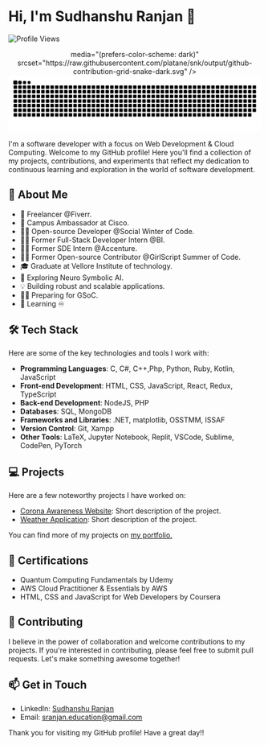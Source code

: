 # Hi, I'm Sudhanshu Ranjan 👋

![Profile Views](https://komarev.com/ghpvc/?username=sranjan-git&color=green)

<div align="center">
<picture>
  <source>
    media="(prefers-color-scheme: dark)"
    srcset="https://raw.githubusercontent.com/platane/snk/output/github-contribution-grid-snake-dark.svg"
  />
  <source
    media="(prefers-color-scheme: light)"
    srcset="https://raw.githubusercontent.com/platane/snk/output/github-contribution-grid-snake.svg"
  />
  <img
    alt="github contribution grid snake animation"
    src="https://raw.githubusercontent.com/platane/snk/output/github-contribution-grid-snake.svg"
  />
</picture>
</div>


I'm a software developer with a focus on Web Development & Cloud Computing. Welcome to my GitHub profile! Here you'll find a collection of my projects, contributions, and experiments that reflect my dedication to continuous learning and exploration in the world of software development. 

## 🚀 About Me


- 💼 Freelancer @Fiverr.
- 👔 Campus Ambassador at Cisco.
- 🧑‍💻 Open-source Developer @Social Winter of Code.
- 🧑‍💻 Former Full-Stack Developer Intern @BI.
- 🧑‍💻 Former SDE Intern @Accenture.
- 🧑‍💻 Former Open-source Contributor @GirlScript Summer of Code.
- 🎓 Graduate at Vellore Institute of technology.
- 🔭 Exploring Neuro Symbolic AI.
- 💡 Building robust and scalable applications.
- 🧑‍💻 Preparing for GSoC.
- 🌱 Learning ♾️

## 🛠️ Tech Stack

Here are some of the key technologies and tools I work with:

- **Programming Languages**: C, C#, C++,Php, Python, Ruby, Kotlin, JavaScript
- **Front-end Development**: HTML, CSS, JavaScript, React, Redux, TypeScript
- **Back-end Development**: NodeJS, PHP
- **Databases**: SQL, MongoDB
- **Frameworks and Libraries**: .NET, matplotlib, OSSTMM, ISSAF
- **Version Control**: Git, Xampp
- **Other Tools**: LaTeX, Jupyter Notebook, Replit, VSCode, Sublime, CodePen, PyTorch

## 💻 Projects

Here are a few noteworthy projects I have worked on:

- [Corona Awareness Website](https://sranjan-git.github.io/covid_19_awareness_website/): Short description of the project.
- [Weather Application](https://sranjan-git.github.io/weather_app/): Short description of the project.

You can find more of my projects on [my portfolio.](https://sranjan.vercel.app)

## 🌟 Certifications

- Quantum Computing Fundamentals by Udemy
- AWS Cloud Practitioner & Essentials by AWS
- HTML, CSS and JavaScript for Web Developers by Coursera



## 🤝 Contributing

I believe in the power of collaboration and welcome contributions to my projects. If you're interested in contributing, please feel free to submit pull requests. Let's make something awesome together!

## 📫 Get in Touch

- LinkedIn: [Sudhanshu Ranjan](https://www.linkedin.com/in/sudhanshu-ranjan-7a3305216/)
- Email: sranjan.education@gmail.com

Thank you for visiting my GitHub profile! Have a great day!!


